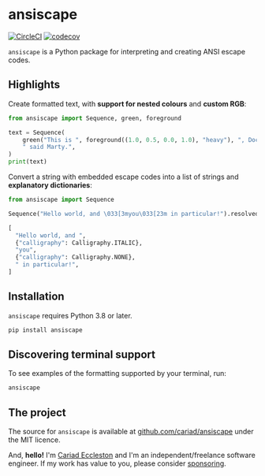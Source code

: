 # ansiscape

[![CircleCI](https://circleci.com/gh/cariad/ansiscape/tree/main.svg?style=shield)](https://circleci.com/gh/cariad/ansiscape/tree/main) [![codecov](https://codecov.io/gh/cariad/ansiscape/branch/main/graph/badge.svg?token=cn6UnSvD8u)](https://codecov.io/gh/cariad/ansiscape)

`ansiscape` is a Python package for interpreting and creating ANSI escape codes.

## Highlights

Create formatted text, with **support for nested colours** and **custom RGB**:

```python
from ansiscape import Sequence, green, foreground

text = Sequence(
    green("This is ", foreground((1.0, 0.5, 0.0, 1.0), "heavy"), ", Doc,"),
    " said Marty.",
)
print(text)
```

Convert a string with embedded escape codes into a list of strings and **explanatory dictionaries**:

```python
from ansiscape import Sequence

Sequence("Hello world, and \033[3myou\033[23m in particular!").resolved
```

```python
[
  "Hello world, and ",
  {"calligraphy": Calligraphy.ITALIC},
  "you",
  {"calligraphy": Calligraphy.NONE},
  " in particular!",
]
```

## Installation

`ansiscape` requires Python 3.8 or later.

```bash
pip install ansiscape
```

## Discovering terminal support

To see examples of the formatting supported by your terminal, run:

```bash
ansiscape
```

## The project

The source for `ansiscape` is available at [github.com/cariad/ansiscape](https://github.com/cariad/ansiscape) under the MIT licence.

And, **hello!** I'm [Cariad Eccleston](https://cariad.io) and I'm an independent/freelance software engineer. If my work has value to you, please consider [sponsoring](https://github.com/sponsors/cariad/).
